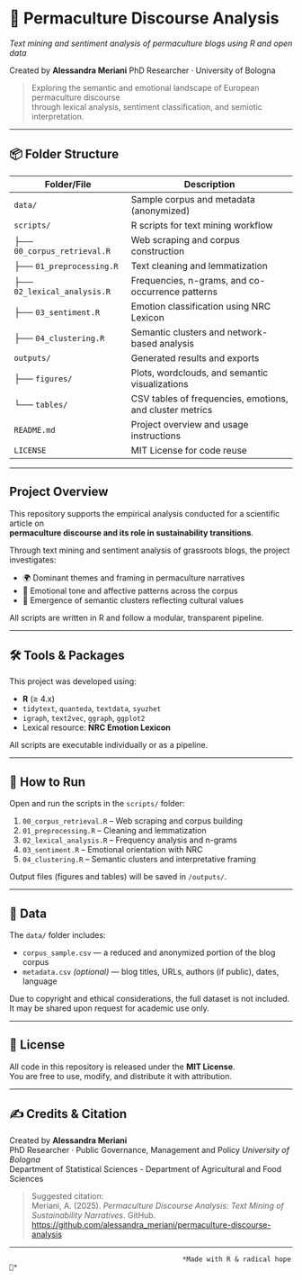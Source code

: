 # 🌱 Permaculture Discourse Analysis  
*Text mining and sentiment analysis of permaculture blogs using R and open data*

Created by **Alessandra Meriani**  PhD Researcher · University of Bologna  

> Exploring the semantic and emotional landscape of European permaculture discourse  
> through lexical analysis, sentiment classification, and semiotic interpretation.  

---

## 📦 Folder Structure

| Folder/File                 | Description                                               |
|-----------------------------|-----------------------------------------------------------|
| `data/`                     | Sample corpus and metadata (anonymized)                   |
| `scripts/`                  | R scripts for text mining workflow                        |
| ├── `00_corpus_retrieval.R` | Web scraping and corpus construction                      |
| ├── `01_preprocessing.R`    | Text cleaning and lemmatization                           |
| ├── `02_lexical_analysis.R` | Frequencies, n-grams, and co-occurrence patterns          |
| ├── `03_sentiment.R`        | Emotion classification using NRC Lexicon                  |
| ├── `04_clustering.R`       | Semantic clusters and network-based analysis              |
| `outputs/`                  | Generated results and exports                             |
| ├── `figures/`              | Plots, wordclouds, and semantic visualizations            |
| └── `tables/`               | CSV tables of frequencies, emotions, and cluster metrics  |
| `README.md`                 | Project overview and usage instructions                   |
| `LICENSE`                   | MIT License for code reuse                                |

---

## Project Overview

This repository supports the empirical analysis conducted for a scientific article on  
**permaculture discourse and its role in sustainability transitions**.

Through text mining and sentiment analysis of grassroots blogs, the project investigates:
- 🌍 Dominant themes and framing in permaculture narratives  
- 💬 Emotional tone and affective patterns across the corpus  
- 🧩 Emergence of semantic clusters reflecting cultural values  

All scripts are written in R and follow a modular, transparent pipeline.

---

## 🛠️ Tools & Packages

This project was developed using:

- **R** (≥ 4.x)
- `tidytext`, `quanteda`, `textdata`, `syuzhet`
- `igraph`, `text2vec`, `ggraph`, `ggplot2`
- Lexical resource: **NRC Emotion Lexicon**

All scripts are executable individually or as a pipeline.

---

## 🚀 How to Run

Open and run the scripts in the `scripts/` folder:

1. `00_corpus_retrieval.R` – Web scraping and corpus building  
2. `01_preprocessing.R` – Cleaning and lemmatization  
3. `02_lexical_analysis.R` – Frequency analysis and n-grams  
4. `03_sentiment.R` – Emotional orientation with NRC  
5. `04_clustering.R` – Semantic clusters and interpretative framing

Output files (figures and tables) will be saved in `/outputs/`.

---

## 📂 Data

The `data/` folder includes:

- `corpus_sample.csv` — a reduced and anonymized portion of the blog corpus  
- `metadata.csv` *(optional)* — blog titles, URLs, authors (if public), dates, language  

Due to copyright and ethical considerations, the full dataset is not included.  
It may be shared upon request for academic use only.

---

## 📜 License

All code in this repository is released under the **MIT License**.  
You are free to use, modify, and distribute it with attribution.

---

## ✍️ Credits & Citation

Created by **Alessandra Meriani**  
PhD Researcher · Public Governance, Management and Policy 
*University of Bologna*  
Department of Statistical Sciences - Department of Agricultural and Food Sciences

> Suggested citation:  
> Meriani, A. (2025). *Permaculture Discourse Analysis: Text Mining of Sustainability Narratives*. GitHub. https://github.com/alessandra_meriani/permaculture-discourse-analysis

---


                                               *Made with R & radical hope 💚*




